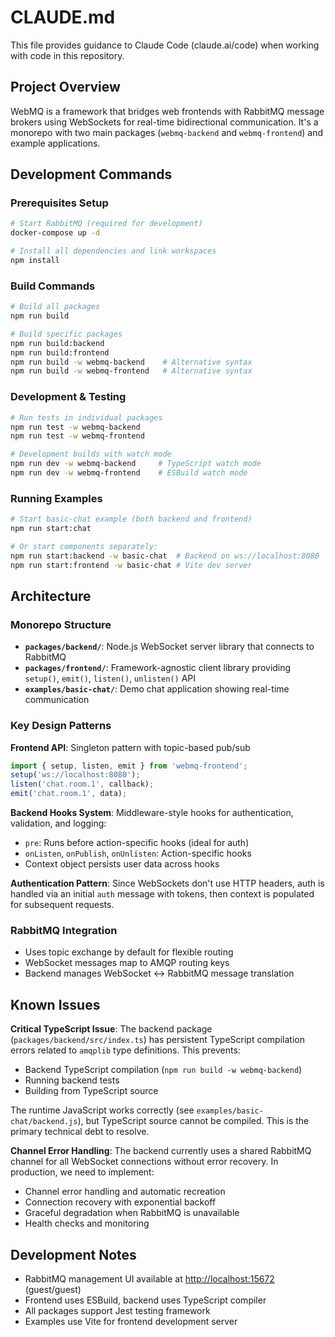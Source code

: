 # CLAUDE.md

This file provides guidance to Claude Code (claude.ai/code) when working with code in this repository.

## Project Overview

WebMQ is a framework that bridges web frontends with RabbitMQ message brokers using WebSockets for real-time bidirectional communication. It's a monorepo with two main packages (`webmq-backend` and `webmq-frontend`) and example applications.

## Development Commands

### Prerequisites Setup

```bash
# Start RabbitMQ (required for development)
docker-compose up -d

# Install all dependencies and link workspaces
npm install
```

### Build Commands

```bash
# Build all packages
npm run build

# Build specific packages
npm run build:backend
npm run build:frontend
npm run build -w webmq-backend    # Alternative syntax
npm run build -w webmq-frontend   # Alternative syntax
```

### Development & Testing

```bash
# Run tests in individual packages
npm run test -w webmq-backend
npm run test -w webmq-frontend

# Development builds with watch mode
npm run dev -w webmq-backend     # TypeScript watch mode
npm run dev -w webmq-frontend    # ESBuild watch mode
```

### Running Examples

```bash
# Start basic-chat example (both backend and frontend)
npm run start:chat

# Or start components separately:
npm run start:backend -w basic-chat  # Backend on ws://localhost:8080
npm run start:frontend -w basic-chat # Vite dev server
```

## Architecture

### Monorepo Structure

- **`packages/backend/`**: Node.js WebSocket server library that connects to RabbitMQ
- **`packages/frontend/`**: Framework-agnostic client library providing `setup()`, `emit()`, `listen()`, `unlisten()` API
- **`examples/basic-chat/`**: Demo chat application showing real-time communication

### Key Design Patterns

**Frontend API**: Singleton pattern with topic-based pub/sub

```javascript
import { setup, listen, emit } from 'webmq-frontend';
setup('ws://localhost:8080');
listen('chat.room.1', callback);
emit('chat.room.1', data);
```

**Backend Hooks System**: Middleware-style hooks for authentication, validation, and logging:

- `pre`: Runs before action-specific hooks (ideal for auth)
- `onListen`, `onPublish`, `onUnlisten`: Action-specific hooks
- Context object persists user data across hooks

**Authentication Pattern**: Since WebSockets don't use HTTP headers, auth is handled via an initial `auth` message with tokens, then context is populated for subsequent requests.

### RabbitMQ Integration

- Uses topic exchange by default for flexible routing
- WebSocket messages map to AMQP routing keys
- Backend manages WebSocket ↔ RabbitMQ message translation

## Known Issues

**Critical TypeScript Issue**: The backend package (`packages/backend/src/index.ts`) has persistent TypeScript compilation errors related to `amqplib` type definitions. This prevents:

- Backend TypeScript compilation (`npm run build -w webmq-backend`)
- Running backend tests
- Building from TypeScript source

The runtime JavaScript works correctly (see `examples/basic-chat/backend.js`), but TypeScript source cannot be compiled. This is the primary technical debt to resolve.

**Channel Error Handling**: The backend currently uses a shared RabbitMQ channel for all WebSocket connections without error recovery. In production, we need to implement:

- Channel error handling and automatic recreation
- Connection recovery with exponential backoff
- Graceful degradation when RabbitMQ is unavailable
- Health checks and monitoring

## Development Notes

- RabbitMQ management UI available at <http://localhost:15672> (guest/guest)
- Frontend uses ESBuild, backend uses TypeScript compiler
- All packages support Jest testing framework
- Examples use Vite for frontend development server

